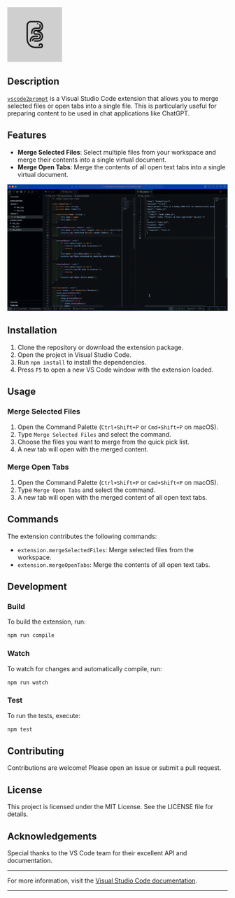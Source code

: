 <img src='./assets/logo.jpeg' width="125px" height="125px">

## Description

[`vscode2prompt`](command:_github.copilot.openSymbolFromReferences?%5B%22%22%2C%5B%7B%22uri%22%3A%7B%22scheme%22%3A%22file%22%2C%22authority%22%3A%22%22%2C%22path%22%3A%22%2FUsers%2Fpharzan%2Fdevelop%2Fpharzan%2Fvscode2prompt%2Fpackage.json%22%2C%22query%22%3A%22%22%2C%22fragment%22%3A%22%22%7D%2C%22pos%22%3A%7B%22line%22%3A1%2C%22character%22%3A11%7D%7D%5D%2C%229adb39df-f042-42f6-ad01-4bdc51cc437a%22%5D "Go to definition") is a Visual Studio Code extension that allows you to merge selected files or open tabs into a single file. This is particularly useful for preparing content to be used in chat applications like ChatGPT.

## Features

- **Merge Selected Files**: Select multiple files from your workspace and merge their contents into a single virtual document.
- **Merge Open Tabs**: Merge the contents of all open text tabs into a single virtual document.

<img src='./assets/demo.gif' >

## Installation

1. Clone the repository or download the extension package.
2. Open the project in Visual Studio Code.
3. Run `npm install` to install the dependencies.
4. Press `F5` to open a new VS Code window with the extension loaded.

## Usage

### Merge Selected Files

1. Open the Command Palette (`Ctrl+Shift+P` or `Cmd+Shift+P` on macOS).
2. Type `Merge Selected Files` and select the command.
3. Choose the files you want to merge from the quick pick list.
4. A new tab will open with the merged content.

### Merge Open Tabs

1. Open the Command Palette (`Ctrl+Shift+P` or `Cmd+Shift+P` on macOS).
2. Type `Merge Open Tabs` and select the command.
3. A new tab will open with the merged content of all open text tabs.

## Commands

The extension contributes the following commands:

- `extension.mergeSelectedFiles`: Merge selected files from the workspace.
- `extension.mergeOpenTabs`: Merge the contents of all open text tabs.

## Development

### Build

To build the extension, run:

```sh
npm run compile
```

### Watch

To watch for changes and automatically compile, run:

```sh
npm run watch
```

### Test

To run the tests, execute:

```sh
npm test
```

## Contributing

Contributions are welcome! Please open an issue or submit a pull request.

## License

This project is licensed under the MIT License. See the LICENSE file for details.

## Acknowledgements

Special thanks to the VS Code team for their excellent API and documentation.

---

For more information, visit the [Visual Studio Code documentation](https://code.visualstudio.com/docs).

---